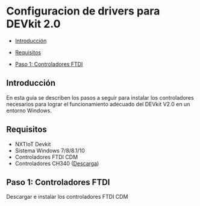 Configuracion de drivers para DEVkit 2.0
=============


-	[Introducción](#introducción)

-	[Requisitos](#requisitos)

-	[Paso 1: Controladores FTDI](#paso-1-controladores-ftdi)



Introducción
------------

En esta guía se describen los pasos a seguir para instalar los controladores necesarios para lograr el funcionamiento adecuado del DEVkit V2.0 en un entorno Windows.



Requisitos
------------
- NXTIoT Devkit 
- Sistema Windows 7/8/8.1/10
- Controladores FTDI CDM
- Controladores CH340 ([Descarga](https://sparks.gogo.co.nz/assets/_site_/downloads/CH34x_Install_Windows_v3_4.zip))




Paso 1: Controladores FTDI
------------
Descargar e instalar los controladores FTDI CDM
